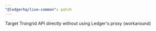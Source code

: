 ```yaml
---
"@ledgerhq/live-common": patch
---
```


Target Trongrid API directly without using Ledger's proxy (workaround)
